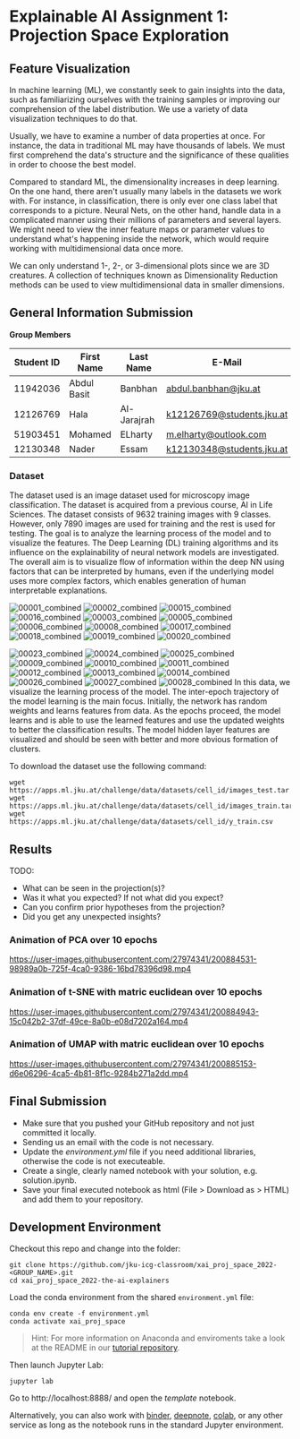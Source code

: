 
# Explainable AI Assignment 1: Projection Space Exploration

## Feature Visualization

In machine learning (ML), we constantly seek to gain insights into the data, such as familiarizing ourselves with the training samples or improving our comprehension of the label distribution. We use a variety of data visualization techniques to do that.

Usually, we have to examine a number of data properties at once. For instance, the data in traditional ML may have thousands of labels. We must first comprehend the data's structure and the significance of these qualities in order to choose the best model.

Compared to standard ML, the dimensionality increases in deep learning. On the one hand, there aren't usually many labels in the datasets we work with. For instance, in classification, there is only ever one class label that corresponds to a picture. Neural Nets, on the other hand, handle data in a complicated manner using their millions of parameters and several layers. We might need to view the inner feature maps or parameter values to understand what's happening inside the network, which would require working with multidimensional data once more.

We can only understand 1-, 2-, or 3-dimensional plots since we are 3D creatures. A collection of techniques known as Dimensionality Reduction methods can be used to view multidimensional data in smaller dimensions.

## General Information Submission

**Group Members**

| Student ID    | First Name  | Last Name      | E-Mail                    |  Workload [%] |
| --------------|-------------|----------------|----------------------     |---------------|
| 11942036      | Abdul Basit | Banbhan        |abdul.banbhan@jku.at       |25%           |
| 12126769      | Hala        | Al-Jarajrah    |k12126769@students.jku.at  |25%           |
| 51903451      | Mohamed     | ELharty        |m.elharty@outlook.com      |25%           |
| 12130348      | Nader       | Essam          |k12130348@students.jku.at  |25%           |

### Dataset

The dataset used is an image dataset used for microscopy image classification. The dataset is acquired from a previous course, AI in Life Sciences. The dataset consists of 9632 training images with 9 classes. However, only 7890 images are used for training and the rest is used for testing. 
The goal is to analyze the learning process of the model and to visualize the features. The Deep Learning (DL) training algorithms and its influence on the explainability of neural network models are investigated. The overall aim is to visualize flow of information within the deep NN using factors that can be interpreted by humans, even if the underlying model uses more complex factors, which enables generation of human interpretable explanations.

  ![00001_combined](https://user-images.githubusercontent.com/27974341/200887456-c65751ab-76b9-4031-9e1b-43c210fd2708.png) 
  ![00002_combined](https://user-images.githubusercontent.com/27974341/200887547-638ba8af-aab1-4783-bb43-66abbf9e2b81.png)
  ![00015_combined](https://user-images.githubusercontent.com/27974341/200888625-2f97207e-3b16-44a6-8408-b885b9d02f1c.png)
  ![00016_combined](https://user-images.githubusercontent.com/27974341/200888630-b7d1746d-e7ca-4a23-b900-a32f36e5e8c9.png)
  ![00003_combined](https://user-images.githubusercontent.com/27974341/200887689-2b480e00-0690-46c9-a049-4332644cb487.png) 
  ![00005_combined](https://user-images.githubusercontent.com/27974341/200887828-ec44919f-2dcb-4342-9a44-6f8d9cfecd02.png)  ![00006_combined](https://user-images.githubusercontent.com/27974341/200887957-6ed20200-811a-4e3a-aa87-9f8a9c5dce12.png) ![00008_combined](https://user-images.githubusercontent.com/27974341/200888030-bef7281d-8c80-4b97-a7a6-acaf8a7a122a.png) ![00017_combined](https://user-images.githubusercontent.com/27974341/200888975-f4f0bdbb-9268-423c-8994-91f346c868ce.png)
![00018_combined](https://user-images.githubusercontent.com/27974341/200888979-e50f336b-968a-44d5-81c4-941373dbb2d4.png)
![00019_combined](https://user-images.githubusercontent.com/27974341/200888986-7b402524-bb59-4819-acb7-aa79a3394927.png)
![00020_combined](https://user-images.githubusercontent.com/27974341/200888990-fd09f49d-a532-4296-8a5a-e26ccae41935.png) 

![00023_combined](https://user-images.githubusercontent.com/27974341/200888999-89e33d47-53dc-456e-9959-6212cc42de12.png) ![00024_combined](https://user-images.githubusercontent.com/27974341/200889003-f946fbea-a522-47f7-a0b1-3f4668183dc3.png) ![00025_combined](https://user-images.githubusercontent.com/27974341/200889006-ccea8e04-9c9e-4788-90ce-1f7b2ffe2499.png) ![00009_combined](https://user-images.githubusercontent.com/27974341/200888067-8111517b-d1eb-45bc-82ed-6bef884df12a.png) ![00010_combined](https://user-images.githubusercontent.com/27974341/200888338-99de5b2d-fd5b-49cf-9c96-b03707fcb904.png) ![00011_combined](https://user-images.githubusercontent.com/27974341/200888344-3cae1beb-9db6-4ffd-b8e7-5965e7af6651.png) ![00012_combined](https://user-images.githubusercontent.com/27974341/200888479-6534f006-7414-4ed5-8a1f-7f880cd92913.png) ![00013_combined](https://user-images.githubusercontent.com/27974341/200888486-c2409a09-01b2-4999-a3e1-b947cc23572f.png) ![00014_combined](https://user-images.githubusercontent.com/27974341/200888490-959dd30f-8202-4f3d-84bc-77068f6dd1a0.png) 
![00026_combined](https://user-images.githubusercontent.com/27974341/200889618-b05f08e5-28d0-4ace-bf57-b143b3dbc79c.png) ![00027_combined](https://user-images.githubusercontent.com/27974341/200889623-b17a6e26-ea6a-4071-8529-07e1a0d36def.png) ![00028_combined](https://user-images.githubusercontent.com/27974341/200889624-6db74dfe-3c4e-4a14-9c9b-3c12b2686858.png) 
In this data, we visualize the learning process of the model. The inter-epoch trajectory of the model learning is the main focus. Initially, the network has random weights and learns features from data. As the epochs proceed, the model learns and is able to use the learned features and use the updated weights to better the classification results. The model hidden layer features are visualized and should be seen with better and more obvious formation of clusters. 

To download the dataset use the following command:

```
wget https://apps.ml.jku.at/challenge/data/datasets/cell_id/images_test.tar
wget https://apps.ml.jku.at/challenge/data/datasets/cell_id/images_train.tar
wget https://apps.ml.jku.at/challenge/data/datasets/cell_id/y_train.csv
```


## Results
TODO: 
- What can be seen in the projection(s)?
- Was it what you expected? If not what did you expect?
- Can you confirm prior hypotheses from the projection?
- Did you get any unexpected insights?

### Animation of PCA over 10 epochs
https://user-images.githubusercontent.com/27974341/200884531-98989a0b-725f-4ca0-9386-16bd78396d98.mp4

### Animation of t-SNE with matric euclidean over 10 epochs
https://user-images.githubusercontent.com/27974341/200884943-15c042b2-37df-49ce-8a0b-e08d7202a164.mp4


### Animation of UMAP with matric euclidean over 10 epochs
https://user-images.githubusercontent.com/27974341/200885153-d6e06296-4ca5-4b81-8f1c-9284b271a2dd.mp4


## Final Submission

* Make sure that you pushed your GitHub repository and not just committed it locally.
* Sending us an email with the code is not necessary.
* Update the *environment.yml* file if you need additional libraries, otherwise the code is not executeable.
* Create a single, clearly named notebook with your solution, e.g. solution.ipynb.
* Save your final executed notebook as html (File > Download as > HTML) and add them to your repository.


## Development Environment

Checkout this repo and change into the folder:
```
git clone https://github.com/jku-icg-classroom/xai_proj_space_2022-<GROUP_NAME>.git
cd xai_proj_space_2022-the-ai-explainers
```

Load the conda environment from the shared `environment.yml` file:
```
conda env create -f environment.yml
conda activate xai_proj_space
```

> Hint: For more information on Anaconda and enviroments take a look at the README in our [tutorial repository](https://github.com/JKU-ICG/python-visualization-tutorial).

Then launch Jupyter Lab:
```
jupyter lab
```

Go to http://localhost:8888/ and open the *template* notebook.

Alternatively, you can also work with [binder](https://mybinder.org/), [deepnote](https://deepnote.com/), [colab](https://colab.research.google.com/), or any other service as long as the notebook runs in the standard Jupyter environment.
